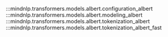 :::mindnlp.transformers.models.albert.configuration_albert
:::mindnlp.transformers.models.albert.modeling_albert
:::mindnlp.transformers.models.albert.tokenization_albert
:::mindnlp.transformers.models.albert.tokenization_albert_fast
